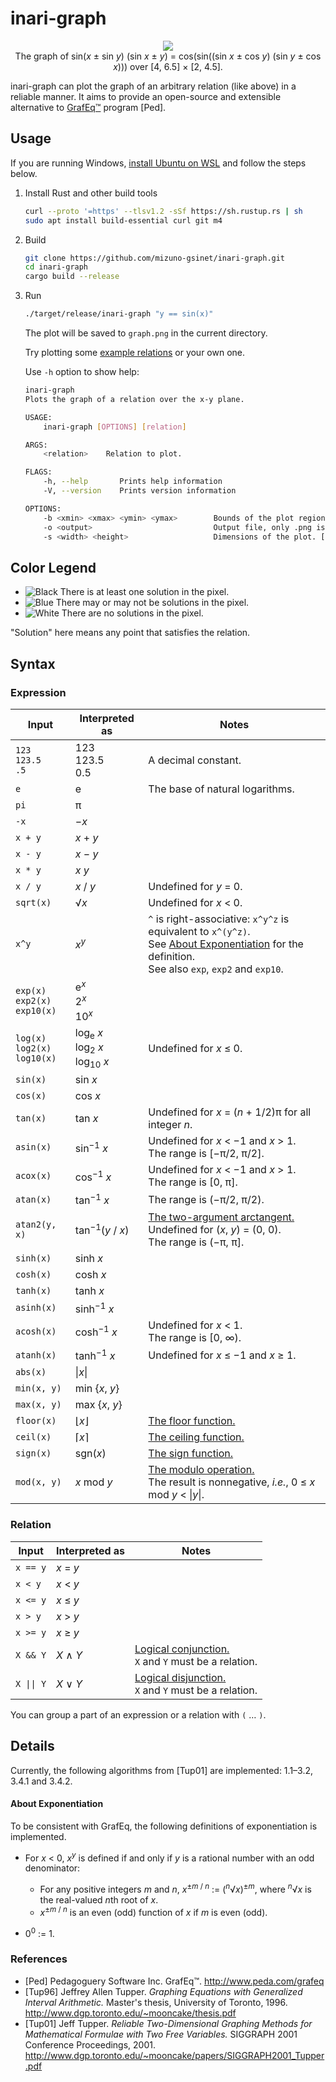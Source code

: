 # inari-graph

<p align="center">
  <img src="images/cover.gif"><br>
  The graph of sin(<i>x</i> ± sin <i>y</i>) (sin <i>x</i> ± <i>y</i>) = cos(sin((sin <i>x</i> ± cos <i>y</i>) (sin <i>y</i> ± cos <i>x</i>))) over [4, 6.5] × [2, 4.5].
</p>

inari-graph can plot the graph of an arbitrary relation (like above) in a reliable manner. It aims to provide an open-source and extensible alternative to [GrafEq™](http://www.peda.com/grafeq/) program [Ped].

## Usage

If you are running Windows, [install Ubuntu on WSL](https://ubuntu.com/wsl) and follow the steps below.

1. Install Rust and other build tools

   ```bash
   curl --proto '=https' --tlsv1.2 -sSf https://sh.rustup.rs | sh
   sudo apt install build-essential curl git m4
   ```

1. Build

   ```bash
   git clone https://github.com/mizuno-gsinet/inari-graph.git
   cd inari-graph
   cargo build --release
   ```

1. Run

   ```bash
   ./target/release/inari-graph "y == sin(x)"
   ```

   The plot will be saved to `graph.png` in the current directory.

   Try plotting some [example relations](Examples.md) or your own one.

   Use `-h` option to show help:

   ```bash
   inari-graph
   Plots the graph of a relation over the x-y plane.

   USAGE:
       inari-graph [OPTIONS] [relation]

   ARGS:
       <relation>    Relation to plot.

   FLAGS:
       -h, --help       Prints help information
       -V, --version    Prints version information

   OPTIONS:
       -b <xmin> <xmax> <ymin> <ymax>        Bounds of the plot region. [default: -10 10 -10 10]
       -o <output>                           Output file, only .png is supported. [default: graph.png]
       -s <width> <height>                   Dimensions of the plot. [default: 1024 1024]
   ```

## Color Legend

- ![Black](images/black.png) There is at least one solution in the pixel.
- ![Blue](images/blue.png) There may or may not be solutions in the pixel.
- ![White](images/white.png) There are no solutions in the pixel.

"Solution" here means any point that satisfies the relation.

## Syntax

### Expression

| Input                                   | Interpreted as                                               | Notes                                                        |
| --------------------------------------- | ------------------------------------------------------------ | ------------------------------------------------------------ |
| `123`<br />`123.5`<br />`.5`            | 123<br />123.5<br />0.5                                      | A decimal constant.                                          |
| `e`                                     | e                                                            | The base of natural logarithms.                              |
| `pi`                                    | π                                                            |                                                              |
| `-x`                                    | −*x*                                                         |                                                              |
| `x + y`                                 | _x_ + _y_                                                    |                                                              |
| `x - y`                                 | _x_ − _y_                                                    |                                                              |
| `x * y`                                 | _x_ _y_                                                      |                                                              |
| `x / y`                                 | _x_ / _y_                                                    | Undefined for _y_ = 0.                                       |
| `sqrt(x)`                               | √*x*                                                         | Undefined for _x_ < 0.                                       |
| `x^y`                                   | _x_<sup>_y_</sup>                                            | `^` is right-associative: `x^y^z` is equivalent to `x^(y^z)`.<br />See [About Exponentiation](#about-exponentiation) for the definition.<br />See also `exp`, `exp2` and `exp10`. |
| `exp(x)`<br />`exp2(x)`<br />`exp10(x)` | e<sup>_x_</sup><br />2<sup>_x_</sup><br />10<sup>_x_</sup>   |                                                              |
| `log(x)`<br />`log2(x)`<br />`log10(x)` | log<sub>e</sub> _x_<br />log<sub>2</sub> _x_<br />log<sub>10</sub> _x_ | Undefined for _x_ ≤ 0.                                       |
| `sin(x)`                                | sin _x_                                                      |                                                              |
| `cos(x)`                                | cos _x_                                                      |                                                              |
| `tan(x)`                                | tan _x_                                                      | Undefined for _x_ = (_n_ + 1/2)π for all integer _n_.        |
| `asin(x)`                               | sin<sup>−1</sup> _x_                                         | Undefined for _x_ < −1 and _x_ > 1.<br />The range is [−π/2, π/2]. |
| `acox(x)`                               | cos<sup>−1</sup> _x_                                         | Undefined for _x_ < −1 and _x_ > 1.<br />The range is [0, π]. |
| `atan(x)`                               | tan<sup>−1</sup> _x_                                         | The range is (−π/2, π/2).                                    |
| `atan2(y, x)`                           | tan<sup>−1</sup>(_y_ / _x_)                                  | [The two-argument arctangent.](https://en.wikipedia.org/wiki/Atan2)<br />Undefined for (_x_, _y_) = (0, 0).<br />The range is (−π, π]. |
| `sinh(x)`                               | sinh _x_                                                     |                                                              |
| `cosh(x)`                               | cosh _x_                                                     |                                                              |
| `tanh(x)`                               | tanh _x_                                                     |                                                              |
| `asinh(x)`                              | sinh<sup>−1</sup> _x_                                        |                                                              |
| `acosh(x)`                              | cosh<sup>−1</sup> _x_                                        | Undefined for _x_ < 1.<br />The range is [0, ∞).             |
| `atanh(x)`                              | tanh<sup>−1</sup> _x_                                        | Undefined for _x_ ≤ −1 and _x_ ≥ 1.                          |
| `abs(x)`                                | \|_x_\|                                                      |                                                              |
| `min(x, y)`                             | min {_x_, _y_}                                               |                                                              |
| `max(x, y)`                             | max {_x_, _y_}                                               |                                                              |
| `floor(x)`                              | ⌊_x_⌋                                                        | [The floor function.](https://en.wikipedia.org/wiki/Floor_and_ceiling_functions) |
| `ceil(x)`                               | ⌈_x_⌉                                                        | [The ceiling function.](https://en.wikipedia.org/wiki/Floor_and_ceiling_functions) |
| `sign(x)`                               | sgn(_x_)                                                     | [The sign function.](https://en.wikipedia.org/wiki/Sign_function) |
| `mod(x, y)`                             | _x_ mod _y_                                                  | [The modulo operation.](https://en.wikipedia.org/wiki/Modulo_operation)<br />The result is nonnegative, _i.e._, 0 ≤ _x_ mod _y_ < \|_y_\|. |

### Relation

| Input      | Interpreted as | Notes                                                                                                          |
| ---------- | -------------- | -------------------------------------------------------------------------------------------------------------- |
| `x == y`   | _x_ = _y_      |                                                                                                                |
| `x < y`    | _x_ < _y_      |                                                                                                                |
| `x <= y`   | _x_ ≤ _y_      |                                                                                                                |
| `x > y`    | _x_ > _y_      |                                                                                                                |
| `x >= y`   | _x_ ≥ _y_      |                                                                                                                |
| `X && Y`   | _X_ ∧ _Y_      | [Logical conjunction.](https://en.wikipedia.org/wiki/Logical_conjunction)<br />`X` and `Y` must be a relation. |
| `X \|\| Y` | _X_ ∨ _Y_      | [Logical disjunction.](https://en.wikipedia.org/wiki/Logical_disjunction)<br />`X` and `Y` must be a relation. |

You can group a part of an expression or a relation with `(` … `)`.

## Details

Currently, the following algorithms from [Tup01] are implemented: 1.1–3.2, 3.4.1 and 3.4.2.

#### About Exponentiation

To be consistent with GrafEq, the following definitions of exponentiation is implemented.

- For _x_ < 0, _x_<sup>_y_</sup> is defined if and only if _y_ is a rational number with an odd denominator:
  - For any positive integers _m_ and _n_, _x_<sup>±_m_ / _n_</sup> := (<sup>_n_</sup>√_x_)<sup>±_m_</sup>, where <sup>_n_</sup>√_x_ is the real-valued *n*th root of _x_.
  - _x_<sup>±_m_ / _n_</sup> is an even (odd) function of _x_ if _m_ is even (odd).

- 0<sup>0</sup> := 1.

### References

- [Ped] Pedagoguery Software Inc. GrafEq™. http://www.peda.com/grafeq
- [Tup96] Jeffrey Allen Tupper. _Graphing Equations with Generalized Interval Arithmetic._ Master's thesis, University of Toronto, 1996. http://www.dgp.toronto.edu/~mooncake/thesis.pdf
- [Tup01] Jeff Tupper. _Reliable Two-Dimensional Graphing Methods for Mathematical Formulae with Two Free Variables._ SIGGRAPH 2001 Conference Proceedings, 2001. http://www.dgp.toronto.edu/~mooncake/papers/SIGGRAPH2001_Tupper.pdf
